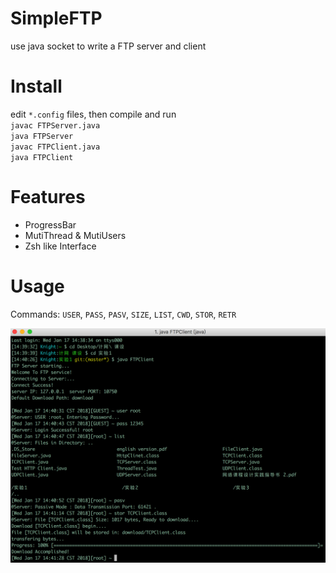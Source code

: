 # SimpleFTP
use java socket to write a FTP server and client

# Install  
edit `*.config` files, then compile and run  
`javac FTPServer.java`  
`java FTPServer`  
`javac FTPClient.java`  
`java FTPClient`  

# Features
 - ProgressBar  
 - MutiThread & MutiUsers  
 - Zsh like Interface  

# Usage 
Commands: `USER`, `PASS`, `PASV`, `SIZE`, `LIST`, `CWD`, `STOR`, `RETR`  

![Alt text](demo.png) 
